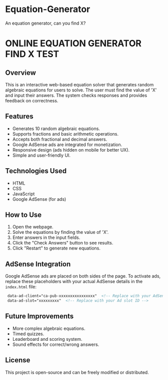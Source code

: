 # Equation-Generator
 An equation generator, can you find X?


# ONLINE EQUATION GENERATOR FIND X TEST

## Overview
This is an interactive web-based equation solver that generates random algebraic equations for users to solve. The user must find the value of 'X' and input their answers. The system checks responses and provides feedback on correctness.

## Features
- Generates 10 random algebraic equations.
- Supports fractions and basic arithmetic operations.
- Accepts both fractional and decimal answers.
- Google AdSense ads are integrated for monetization.
- Responsive design (ads hidden on mobile for better UX).
- Simple and user-friendly UI.

## Technologies Used
- HTML
- CSS
- JavaScript
- Google AdSense (for ads)

## How to Use
1. Open the webpage.
2. Solve the equations by finding the value of 'X'.
3. Enter answers in the input fields.
4. Click the "Check Answers" button to see results.
5. Click "Restart" to generate new equations.

## AdSense Integration
Google AdSense ads are placed on both sides of the page. To activate ads, replace these placeholders with your actual AdSense details in the `index.html` file:

```html
 data-ad-client="ca-pub-xxxxxxxxxxxxxxxx"  <!-- Replace with your AdSense client ID -->
 data-ad-slot="xxxxxxxxx"  <!-- Replace with your Ad slot ID -->
```


## Future Improvements
- More complex algebraic equations.
- Timed quizzes.
- Leaderboard and scoring system.
- Sound effects for correct/wrong answers.

## License
This project is open-source and can be freely modified or distributed.

